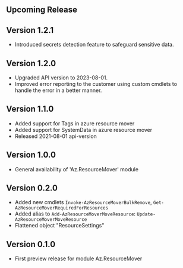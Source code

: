 <!--
    Please leave this section at the top of the change log.

    Changes for the upcoming release should go under the section titled "Upcoming Release", and should adhere to the following format:

    ## Upcoming Release
    * Overview of change #1
        - Additional information about change #1
    * Overview of change #2
        - Additional information about change #2
        - Additional information about change #2
    * Overview of change #3
    * Overview of change #4
        - Additional information about change #4

    ## YYYY.MM.DD - Version X.Y.Z (Previous Release)
    * Overview of change #1
        - Additional information about change #1
-->
## Upcoming Release

## Version 1.2.1
* Introduced secrets detection feature to safeguard sensitive data.

## Version 1.2.0
* Upgraded API version to 2023-08-01.
* Improved error reporting to the customer using custom cmdlets to handle the error in a better manner.

## Version 1.1.0
* Added support for Tags in azure resource mover
* Added support for SystemData in azure resource mover
* Released 2021-08-01 api-version

## Version 1.0.0
* General availability of 'Az.ResourceMover' module

## Version 0.2.0
* Added new cmdlets `Invoke-AzResourceMoverBulkRemove`, `Get-AzResourceMoverRequiredForResources`
* Added alias to `Add-AzResourceMoverMoveResource`: `Update-AzResourceMoverMoveResource`
* Flattened object "ResourceSettings"

## Version 0.1.0
* First preview release for module Az.ResourceMover


